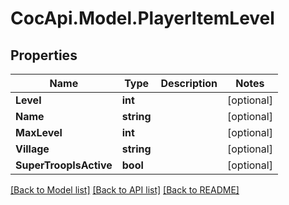 # CocApi.Model.PlayerItemLevel

## Properties

Name | Type | Description | Notes
------------ | ------------- | ------------- | -------------
**Level** | **int** |  | [optional] 
**Name** | **string** |  | [optional] 
**MaxLevel** | **int** |  | [optional] 
**Village** | **string** |  | [optional] 
**SuperTroopIsActive** | **bool** |  | [optional] 

[[Back to Model list]](../README.md#documentation-for-models) [[Back to API list]](../README.md#documentation-for-api-endpoints) [[Back to README]](../README.md)


